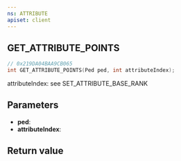 ```yaml
---
ns: ATTRIBUTE
apiset: client
---
```

## GET_ATTRIBUTE_POINTS

```c
// 0x219DA04BAA9CB065
int GET_ATTRIBUTE_POINTS(Ped ped, int attributeIndex);
```

attributeIndex: see SET_ATTRIBUTE_BASE_RANK

## Parameters
* **ped**:
* **attributeIndex**:

## Return value